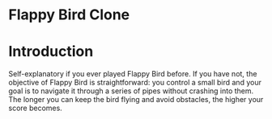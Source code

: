 # Flappy Bird Clone

# Introduction

Self-explanatory if you ever played Flappy Bird before. If you have not, the objective of Flappy Bird is straightforward: you control a small bird and your goal is to navigate it through a series of pipes without crashing into them. The longer you can keep the bird flying and avoid obstacles, the higher your score becomes.
